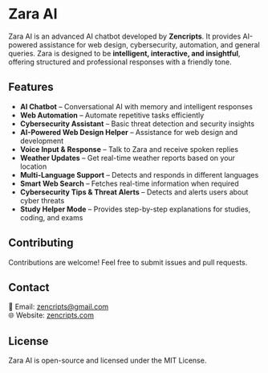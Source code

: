 # Zara AI  

Zara AI is an advanced AI chatbot developed by **Zencripts**. It provides AI-powered assistance for web design, cybersecurity, automation, and general queries. Zara is designed to be **intelligent, interactive, and insightful**, offering structured and professional responses with a friendly tone.  

## Features  

- **AI Chatbot** – Conversational AI with memory and intelligent responses  
- **Web Automation** – Automate repetitive tasks efficiently  
- **Cybersecurity Assistant** – Basic threat detection and security insights  
- **AI-Powered Web Design Helper** – Assistance for web design and development  
- **Voice Input & Response** – Talk to Zara and receive spoken replies  
- **Weather Updates** – Get real-time weather reports based on your location  
- **Multi-Language Support** – Detects and responds in different languages  
- **Smart Web Search** – Fetches real-time information when required  
- **Cybersecurity Tips & Threat Alerts** – Detects and alerts users about cyber threats  
- **Study Helper Mode** – Provides step-by-step explanations for studies, coding, and exams  

## Contributing

Contributions are welcome! Feel free to submit issues and pull requests.

## **Contact**

📧 Email: zencripts@gmail.com  
🌐 Website: [zencripts.com](https://zencripts.godaddysites.com)  
## License

Zara AI is open-source and licensed under the MIT License.
